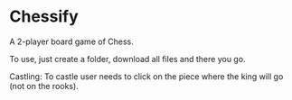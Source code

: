 # Chessify
A 2-player board game of Chess.

To use, just create a folder, download all files and there you go.

Castling:
To castle user needs to click on the piece where the king will go (not on the rooks).

